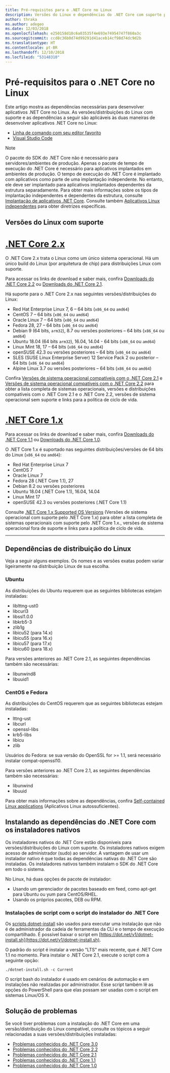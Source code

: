 ```yaml
---
title: Pré-requisitos para o .NET Core no Linux
description: Versões do Linux e dependências do .NET Core com suporte para desenvolver, implantar e executar aplicativos .NET Core em computadores Linux.
author: thraka
ms.author: adegeo
ms.date: 12/03/2018
ms.openlocfilehash: e250158d10c6a03535f4e693e74954747f860a3c
ms.sourcegitcommit: ccd8c36b0d74d99291d41aceb14cf98d74dc9d2b
ms.translationtype: HT
ms.contentlocale: pt-BR
ms.lasthandoff: 12/10/2018
ms.locfileid: "53148310"
---
```

# <a name="prerequisites-for-net-core-on-linux"></a>Pré-requisitos para o .NET Core no Linux

Este artigo mostra as dependências necessárias para desenvolver aplicativos .NET Core no Linux. As versões/distribuições do Linux com suporte e as dependências a seguir são aplicáveis às duas maneiras de desenvolver aplicativos .NET Core no Linux:

* [Linha de comando com seu editor favorito](tutorials/using-with-xplat-cli.md)
* [Visual Studio Code](https://code.visualstudio.com/)

> [!NOTE]
> O pacote do SDK do .NET Core não é necessário para servidores/ambientes de produção. Apenas o pacote de tempo de execução do .NET Core é necessário para aplicativos implantados em ambientes de produção. O tempo de execução do .NET Core é implantado com aplicativos como parte de uma implantação independente. No entanto, ele deve ser implantado para aplicativos implantados dependentes da estrutura separadamente. Para obter mais informações sobre os tipos de implantação independentes e dependentes da estrutura, consulte [Implantação de aplicativos .NET Core](./deploying/index.md). Consulte também [Aplicativos Linux independentes](https://github.com/dotnet/core/blob/master/Documentation/self-contained-linux-apps.md) para obter diretrizes específicas.

## <a name="supported-linux-versions"></a>Versões do Linux com suporte

# <a name="net-core-2xtabnetcore2x"></a>[.NET Core 2.x](#tab/netcore2x)

O .NET Core 2.x trata o Linux como um único sistema operacional. Há um único build do Linux (por arquitetura de chip) para distribuições Linux com suporte. 

Para acessar os links de download e saber mais, confira [Downloads do .NET Core 2.2](https://www.microsoft.com/net/download/dotnet-core/2.2) ou [Downloads do .NET Core 2.1](https://www.microsoft.com/net/download/dotnet-core/2.1).

Há suporte para o .NET Core 2.x nas seguintes versões/distribuições do Linux:

* Red Hat Enterprise Linux 7, 6 – 64 bits (`x86_64` ou `amd64`)
* CentOS 7 – 64 bits (`x86_64` ou `amd64`) 
* Oracle Linux 7 – 64 bits (`x86_64` ou `amd64`) 
* Fedora 28, 27 – 64 bits (`x86_64` ou `amd64`) 
* Debian 9 (64 bits, `arm32`), 8.7 ou versões posteriores – 64 bits (`x86_64` ou `amd64`)
* Ubuntu 18.04 (64 bits `arm32`), 16.04, 14.04 - 64 bits (`x86_64` ou `amd64`)
* Linux Mint 18, 17 – 64 bits (`x86_64` ou `amd64`)
* openSUSE 42.3 ou versões posteriores – 64 bits (`x86_64` ou `amd64`)
* SLES (SUSE Linux Enterprise Server) 12 Service Pack 2 ou posterior – 64 bits (`x86_64` ou `amd64`)
* Alpine Linux 3.7 ou versões posteriores – 64 bits (`x86_64` ou `amd64`)

Confira [Versões de sistema operacional compatíveis com o .NET Core 2.1](https://github.com/dotnet/core/blob/master/release-notes/2.1/2.1-supported-os.md) e [Versões de sistema operacional compatíveis com o .NET Core 2.2](https://github.com/dotnet/core/blob/master/release-notes/2.2/2.2-supported-os.md) para obter a lista completa de sistemas operacionais, versões e distribuições compatíveis com o .NET Core 2.1 e o .NET Core 2.2, versões de sistema operacional sem suporte e links para a política de ciclo de vida.

# <a name="net-core-1xtabnetcore1x"></a>[.NET Core 1.x](#tab/netcore1x)

Para acessar os links de download e saber mais, confira [Downloads do .NET Core 1.1](https://www.microsoft.com/net/download/dotnet-core/1.1) ou [Downloads do .NET Core 1.0](https://www.microsoft.com/net/download/dotnet-core/1.0).

O .NET Core 1.x é suportado nas seguintes distribuições/versões de 64 bits do Linux (`x86_64` ou `amd64`):

* Red Hat Enterprise Linux 7
* CentOS 7
* Oracle Linux 7
* Fedora 28 (.NET Core 1.1), 27
* Debian 8.2 ou versões posteriores
* Ubuntu 18.04 (.NET Core 1.1), 16.04, 14.04
* Linux Mint 17
* openSUSE 42.3 ou versões posteriores (.NET Core 1.1)

Consulte [.NET Core 1.x Supported OS Versions](https://github.com/dotnet/core/blob/master/release-notes/1.0/1.0-supported-os.md) (Versões de sistema operacional com suporte pelo .NET Core 1.x) para obter a lista completa de sistemas operacionais com suporte pelo .NET Core 1.x., versões de sistema operacional fora de suporte e links para a política de ciclo de vida.

---

## <a name="linux-distribution-dependencies"></a>Dependências de distribuição do Linux

Veja a seguir alguns exemplos. Os nomes e as versões exatas podem variar ligeiramente na distribuição Linux de sua escolha.

### <a name="ubuntu"></a>Ubuntu

As distribuições do Ubuntu requerem que as seguintes bibliotecas estejam instaladas:

* liblttng-ust0
* libcurl3
* libssl1.0.0
* libkrb5-3
* zlib1g
* libicu52 (para 14.x)
* libicu55 (para 16.x)
* libicu57 (para 17.x)
* libicu60 (para 18.x)

Para versões anteriores ao .NET Core 2.1, as seguintes dependências também são necessárias:

* libunwind8
* libuuid1

### <a name="centos-and-fedora"></a>CentOS e Fedora

As distribuições do CentOS requerem que as seguintes bibliotecas estejam instaladas:

* lttng-ust
* libcurl
* openssl-libs
* krb5-libs
* libicu
* zlib

Usuários do Fedora: se sua versão do OpenSSL for >= 1.1, será necessário instalar compat-openssl10.

Para versões anteriores ao .NET Core 2.1, as seguintes dependências também são necessárias:

* libunwind
* libuuid

Para obter mais informações sobre as dependências, confira [Self-contained Linux applications](https://github.com/dotnet/core/blob/master/Documentation/self-contained-linux-apps.md) (Aplicativos Linux autossuficientes).

## <a name="installing-net-core-dependencies-with-the-native-installers"></a>Instalando as dependências do .NET Core com os instaladores nativos

Os instaladores nativos do .NET Core estão disponíveis para versões/distribuições do Linux com suporte. Os instaladores nativos exigem acesso de administrador (sudo) ao servidor. A vantagem de usar um instalador nativo é que todas as dependências nativas do .NET Core são instaladas. Os instaladores nativos também instalam o SDK do .NET Core em todo o sistema.

No Linux, há duas opções de pacote de instalador:

* Usando um gerenciador de pacotes baseado em feed, como apt-get para Ubuntu ou yum para CentOS/RHEL.
* Usando os próprios pacotes, DEB ou RPM.

### <a name="scripting-installs-with-the-net-core-installer-script"></a>Instalações de script com o script do instalador do .NET Core

Os [scripts dotnet-install](./tools/dotnet-install-script.md) são usados para executar uma instalação que não é de administrador da cadeia de ferramentas da CLI e o tempo de execução compartilhado. É possível baixar o script em [https://dot.net/v1/dotnet-install.sh](https://dot.net/v1/dotnet-install.sh).

O padrão do script é instalar a versão "LTS" mais recente, que é .NET Core 1.1 no momento. Para instalar o .NET Core 2.1, execute o script com a seguinte opção:

```console
./dotnet-install.sh -c Current
```

O script bash do instalador é usado em cenários de automação e em instalações não realizadas por administrador. Esse script também lê as opções do PowerShell para que elas possam ser usadas com o script em sistemas Linux/OS X.

## <a name="troubleshoot"></a>Solução de problemas

Se você tiver problemas com a instalação do .NET Core em uma versão/distribuição do Linux compatível, consulte os tópicos a seguir relacionadas a suas versões/distribuições instaladas:

* [Problemas conhecidos do .NET Core 3.0](https://github.com/dotnet/core/tree/master/release-notes/3.0)
* [Problemas conhecidos do .NET Core 2.2](https://github.com/dotnet/core/tree/master/release-notes/2.2)
* [Problemas conhecidos do .NET Core 2.1](https://github.com/dotnet/core/tree/master/release-notes/2.1)
* [Problemas conhecidos do .NET Core 1.1](https://github.com/dotnet/core/blob/master/release-notes/1.1)
* [Problemas conhecidos do .NET Core 1.0](https://github.com/dotnet/core/blob/master/release-notes/1.0)
